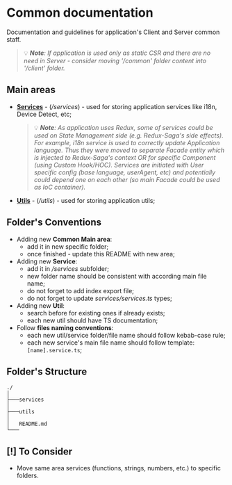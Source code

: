 # Common documentation
Documentation and guidelines for application's Client and Server common staff.
> 💡 ***Note**: If application is used only as static CSR and there are no need in Server - consider moving '/common' folder content into '/client' folder.*

## Main areas
- **[Services](/src/common/services/index.ts)** - (*/services*) - used for storing application services like i18n, Device Detect, etc;
    > 💡 ***Note**: As application uses Redux, some of services could be used on State Management side (e.g. Redux-Saga's side effects). For example, i18n service is used to correctly update Application language. Thus they were moved to separate Facade entity which is injected to Redux-Saga's context OR for specific Component (using Custom Hook/HOC).
Services are initiated with User specific config (base language, userAgent, etc) and potentially could depend one on each other (so main Facade could be used as IoC container).*
- **[Utils](/src/common/utils/index.ts)** - (*/utils*) - used for storing application utils;

## Folder's Conventions
- Adding new **Common Main area**:
    - add it in new specific folder;
    - once finished - update this README with new area;
- Adding new **Service**:
    - add it in */services* subfolder;
    - new folder name should be consistent with according main file name;
    - do not forget to add index export file;
    - do not forget to update *services/services.ts* types;
- Adding new **Util**:
    - search before for existing ones if already exists;
    - each new util should have TS documentation;
- Follow **files naming conventions**:
    - each new util/service folder/file name should follow kebab-case rule;
    - each new service's main file name should follow template: `[name].service.ts`;

## Folder's Structure
```
./
│
├───services
│
├───utils
│
│   README.md
└───
```

## [!] To Consider
- Move same area services (functions, strings, numbers, etc.) to specific folders.
